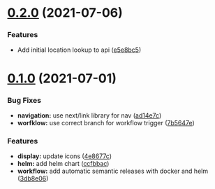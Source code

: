 # [0.2.0](https://github.com/bsord/weatherdrop/compare/0.1.0...0.2.0) (2021-07-06)


### Features

* Add initial location lookup to api ([e5e8bc5](https://github.com/bsord/weatherdrop/commit/e5e8bc5c841d60822500e4acb61296041d455085))



# [0.1.0](https://github.com/bsord/weatherdrop/compare/ad14e7c61c437eb2d8f3ccf728600d441656dca5...0.1.0) (2021-07-01)


### Bug Fixes

* **navigation:** use next/link library for nav ([ad14e7c](https://github.com/bsord/weatherdrop/commit/ad14e7c61c437eb2d8f3ccf728600d441656dca5))
* **worfklow:** use correct branch for workflow trigger ([7b5647e](https://github.com/bsord/weatherdrop/commit/7b5647effda9fa80178827f875b4dd89bc639e3f))


### Features

* **display:** update icons ([4e8677c](https://github.com/bsord/weatherdrop/commit/4e8677cadec9caf9b6440c03e008eec84bfbd1a3))
* **helm:** add helm chart ([ccfbbac](https://github.com/bsord/weatherdrop/commit/ccfbbaccb765c3040d3df9ec3f6540fc41ee36ac))
* **workflow:** add automatic semantic releases with docker and helm ([3db8e06](https://github.com/bsord/weatherdrop/commit/3db8e06922e1e1d3728426d36231e925090d3ed6))



